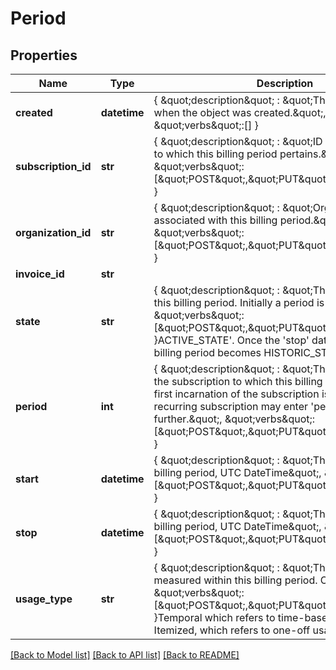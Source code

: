 # Period

## Properties
Name | Type | Description | Notes
------------ | ------------- | ------------- | -------------
**created** | **datetime** | { \&quot;description\&quot; : \&quot;The UTC DateTime when the object was created.\&quot;, \&quot;verbs\&quot;:[] } | [optional] 
**subscription_id** | **str** | { \&quot;description\&quot; : \&quot;ID of the subscription to which this billing period pertains.\&quot;, \&quot;verbs\&quot;:[\&quot;POST\&quot;,\&quot;PUT\&quot;,\&quot;GET\&quot;] } | 
**organization_id** | **str** | { \&quot;description\&quot; : \&quot;Organization associated with this billing period.\&quot;, \&quot;verbs\&quot;:[\&quot;POST\&quot;,\&quot;PUT\&quot;,\&quot;GET\&quot;] } | 
**invoice_id** | **str** |  | [optional] 
**state** | **str** | { \&quot;description\&quot; : \&quot;The current state of this billing period. Initially a period is &#39;\&quot;, \&quot;verbs\&quot;:[\&quot;POST\&quot;,\&quot;PUT\&quot;,\&quot;GET\&quot;] }ACTIVE_STATE&#39;. Once the &#39;stop&#39; date is passed, the billing period becomes HISTORIC_STATE. | 
**period** | **int** | { \&quot;description\&quot; : \&quot;The incarnation of the subscription to which this billing period refers. The first incarnation of the subscription is in &#39;period 0&#39;. A recurring subscription may enter &#39;period 1&#39; and further.\&quot;, \&quot;verbs\&quot;:[\&quot;POST\&quot;,\&quot;PUT\&quot;,\&quot;GET\&quot;] } | 
**start** | **datetime** | { \&quot;description\&quot; : \&quot;The start date of this billing period, UTC DateTime\&quot;, \&quot;verbs\&quot;:[\&quot;POST\&quot;,\&quot;PUT\&quot;,\&quot;GET\&quot;] } | 
**stop** | **datetime** | { \&quot;description\&quot; : \&quot;The end date of this billing period, UTC DateTime\&quot;, \&quot;verbs\&quot;:[\&quot;POST\&quot;,\&quot;PUT\&quot;,\&quot;GET\&quot;] } | [optional] 
**usage_type** | **str** | { \&quot;description\&quot; : \&quot;The type of usage measured within this billing period. Options are &#39;\&quot;, \&quot;verbs\&quot;:[\&quot;POST\&quot;,\&quot;PUT\&quot;,\&quot;GET\&quot;] }Temporal which refers to time-based usage and Itemized, which refers to one-off usages. | 

[[Back to Model list]](../README.md#documentation-for-models) [[Back to API list]](../README.md#documentation-for-api-endpoints) [[Back to README]](../README.md)


